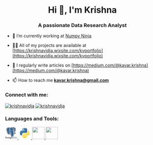 <h1 align="center">Hi 👋, I'm Krishna</h1>
<h3 align="center">A passionate Data Research Analyst</h3>

- 🔭 I’m currently working at [Numpy Ninja](https://www.numpyninja.com/)

- 👨‍💻 All of my projects are available at [https://krishnavidja.wixsite.com/kvportfolio](https://krishnavidja.wixsite.com/kvportfolio)

- 📝 I regularly write articles on [https://medium.com/@kavar.krishna](https://medium.com/@kavar.krishna)

- 📫 How to reach me **kavar.krishna@gmail.com**

<h3 align="left">Connect with me:</h3>
<p align="left">
<a href="https://linkedin.com/in/krishnavidja" target="blank"><img align="center" src="https://raw.githubusercontent.com/rahuldkjain/github-profile-readme-generator/master/src/images/icons/Social/linked-in-alt.svg" alt="krishnavidja" height="30" width="40" /></a>
<a href="https://medium.com/krishnavidja" target="blank"><img align="center" src="https://raw.githubusercontent.com/rahuldkjain/github-profile-readme-generator/master/src/images/icons/Social/medium.svg" alt="krishnavidja" height="30" width="40" /></a>
</p>

<h3 align="left">Languages and Tools:</h3>
<p align="left"> <a href="https://www.postgresql.org" target="_blank" rel="noreferrer"> <img src="https://raw.githubusercontent.com/devicons/devicon/master/icons/postgresql/postgresql-original-wordmark.svg" alt="postgresql" width="40" height="40"/>
</a> 
<a href="https://www.python.org" target="_blank" rel="noreferrer"> <img src="https://raw.githubusercontent.com/devicons/devicon/master/icons/python/python-original.svg" alt="python" width="40" height="40"/>
</a> 
<a href="https://www.python.org" target="_blank" rel="noreferrer"> <img src="https://github.com/KrishnaVidja/My-Profile/assets/106781881/0a70320e-fbbd-4045-b1bc-e8b71171ff1a" width="40" height="40"/>
</a> 
<a href="https://www.python.org" target="_blank" rel="noreferrer"> <img src="https://github.com/KrishnaVidja/My-Profile/assets/106781881/0a70320e-fbbd-4045-b1bc-e8b71171ff1a" width="40" height="40"/> 
</p>




